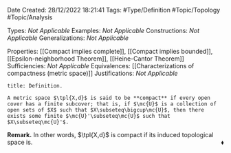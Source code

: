 <div class="topSpace"></div>

Date Created: 28/12/2022 18:21:41
Tags: #Type/Definition #Topic/Topology #Topic/Analysis

Types: <i>Not Applicable</i>
Examples: <i>Not Applicable</i>
Constructions: <i>Not Applicable</i>
Generalizations: <i>Not Applicable</i>

Properties: [[Compact implies complete]], [[Compact implies bounded]], [[Epsilon-neighborhood Theorem]], [[Heine-Cantor Theorem]]
Sufficiencies: <i>Not Applicable</i>
Equivalences: [[Characterizations of compactness (metric space)]]
Justifications: <i>Not Applicable</i>

``` ad-Definition
title: Definition.

A metric space $\tpl{X,d}$ is said to be **compact** if every open cover has a finite subcover; that is, if $\mc{U}$ is a collection of open sets of $X$ such that $X\subseteq\bigcup\mc{U}$, then there exists some finite $\mc{U}'\subseteq\mc{U}$ such that $X\subseteq\mc{U}'$.

```

<b>Remark.</b> In other words, $\tpl{X,d}$ is compact if its induced topological space is.<span style="float:right;">$\blacklozenge$</span>
